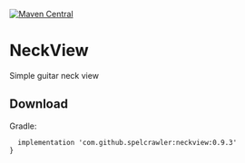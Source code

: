 [![Maven Central](https://maven-badges.herokuapp.com/maven-central/com.github.spelcrawler/neckview/badge.svg)](https://maven-badges.herokuapp.com/maven-central/com.github.spelcrawler/neckview)

# NeckView
Simple guitar neck view


Download
--------

Gradle:

```dependencies {
  implementation 'com.github.spelcrawler:neckview:0.9.3'
}
```
